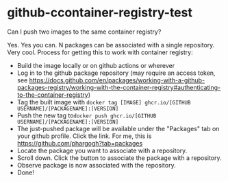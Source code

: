 # github-ccontainer-registry-test
Can I push two images to the same container registry?

Yes.  Yes you can.  N packages can be associated with a single repository.  Very cool.
Process for getting this to work with container registry:

* Build the image locally or on github actions or wherever
* Log in to the github package repository (may require an access token, see https://docs.github.com/en/packages/working-with-a-github-packages-registry/working-with-the-container-registry#authenticating-to-the-container-registry)
* Tag the built image with `docker tag [IMAGE] ghcr.io/[GITHUB USERNAME]/[PACKAGENAME]:[VERSION]`
* Push the new tag to`docker push ghcr.io/[GITHUB USERNAME]/[PACKAGENAME]:[VERSION]`
* The just-pushed package will be available under the "Packages" tab on  your github profile.  Click the link.  For me, this is https://github.com/phargogh?tab=packages
* Locate the package you want to associate with a repository.
* Scroll down.  Click the button to associate the package with a repository.
* Observe package is now associated with the repository.
* Done!
